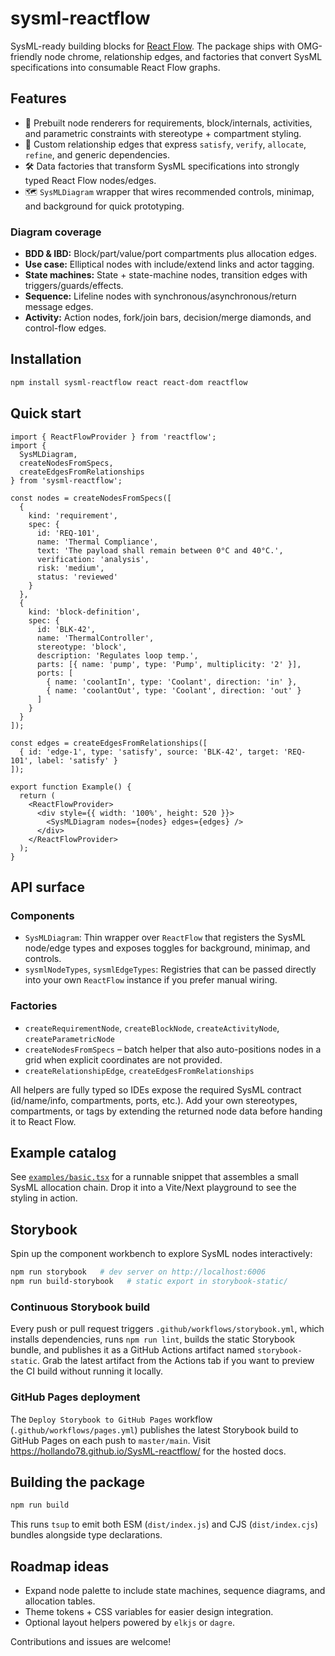# sysml-reactflow

SysML-ready building blocks for [React Flow](https://reactflow.dev). The package ships with OMG-friendly node chrome, relationship edges, and factories that convert SysML specifications into consumable React Flow graphs.

## Features

- 🧱 Prebuilt node renderers for requirements, block/internals, activities, and parametric constraints with stereotype + compartment styling.
- 🔗 Custom relationship edges that express `satisfy`, `verify`, `allocate`, `refine`, and generic dependencies.
- 🛠️ Data factories that transform SysML specifications into strongly typed React Flow nodes/edges.
- 🗺️ `SysMLDiagram` wrapper that wires recommended controls, minimap, and background for quick prototyping.

### Diagram coverage

- **BDD & IBD:** Block/part/value/port compartments plus allocation edges.
- **Use case:** Elliptical nodes with include/extend links and actor tagging.
- **State machines:** State + state-machine nodes, transition edges with triggers/guards/effects.
- **Sequence:** Lifeline nodes with synchronous/asynchronous/return message edges.
- **Activity:** Action nodes, fork/join bars, decision/merge diamonds, and control-flow edges.

## Installation

```bash
npm install sysml-reactflow react react-dom reactflow
```

## Quick start

```tsx
import { ReactFlowProvider } from 'reactflow';
import {
  SysMLDiagram,
  createNodesFromSpecs,
  createEdgesFromRelationships
} from 'sysml-reactflow';

const nodes = createNodesFromSpecs([
  {
    kind: 'requirement',
    spec: {
      id: 'REQ-101',
      name: 'Thermal Compliance',
      text: 'The payload shall remain between 0°C and 40°C.',
      verification: 'analysis',
      risk: 'medium',
      status: 'reviewed'
    }
  },
  {
    kind: 'block-definition',
    spec: {
      id: 'BLK-42',
      name: 'ThermalController',
      stereotype: 'block',
      description: 'Regulates loop temp.',
      parts: [{ name: 'pump', type: 'Pump', multiplicity: '2' }],
      ports: [
        { name: 'coolantIn', type: 'Coolant', direction: 'in' },
        { name: 'coolantOut', type: 'Coolant', direction: 'out' }
      ]
    }
  }
]);

const edges = createEdgesFromRelationships([
  { id: 'edge-1', type: 'satisfy', source: 'BLK-42', target: 'REQ-101', label: 'satisfy' }
]);

export function Example() {
  return (
    <ReactFlowProvider>
      <div style={{ width: '100%', height: 520 }}>
        <SysMLDiagram nodes={nodes} edges={edges} />
      </div>
    </ReactFlowProvider>
  );
}
```

## API surface

### Components

- `SysMLDiagram`: Thin wrapper over `ReactFlow` that registers the SysML node/edge types and exposes toggles for background, minimap, and controls.
- `sysmlNodeTypes`, `sysmlEdgeTypes`: Registries that can be passed directly into your own `ReactFlow` instance if you prefer manual wiring.

### Factories

- `createRequirementNode`, `createBlockNode`, `createActivityNode`, `createParametricNode`
- `createNodesFromSpecs` – batch helper that also auto-positions nodes in a grid when explicit coordinates are not provided.
- `createRelationshipEdge`, `createEdgesFromRelationships`

All helpers are fully typed so IDEs expose the required SysML contract (id/name/info, compartments, ports, etc.). Add your own stereotypes, compartments, or tags by extending the returned node data before handing it to React Flow.

## Example catalog

See [`examples/basic.tsx`](examples/basic.tsx) for a runnable snippet that assembles a small SysML allocation chain. Drop it into a Vite/Next playground to see the styling in action.

## Storybook

Spin up the component workbench to explore SysML nodes interactively:

```bash
npm run storybook   # dev server on http://localhost:6006
npm run build-storybook   # static export in storybook-static/
```

### Continuous Storybook build

Every push or pull request triggers `.github/workflows/storybook.yml`, which installs dependencies, runs `npm run lint`, builds the static Storybook bundle, and publishes it as a GitHub Actions artifact named `storybook-static`. Grab the latest artifact from the Actions tab if you want to preview the CI build without running it locally.

### GitHub Pages deployment

The `Deploy Storybook to GitHub Pages` workflow (`.github/workflows/pages.yml`) publishes the latest Storybook build to GitHub Pages on each push to `master/main`. Visit https://hollando78.github.io/SysML-reactflow/ for the hosted docs.

## Building the package

```bash
npm run build
```

This runs `tsup` to emit both ESM (`dist/index.js`) and CJS (`dist/index.cjs`) bundles alongside type declarations.

## Roadmap ideas

- Expand node palette to include state machines, sequence diagrams, and allocation tables.
- Theme tokens + CSS variables for easier design integration.
- Optional layout helpers powered by `elkjs` or `dagre`.

Contributions and issues are welcome!
